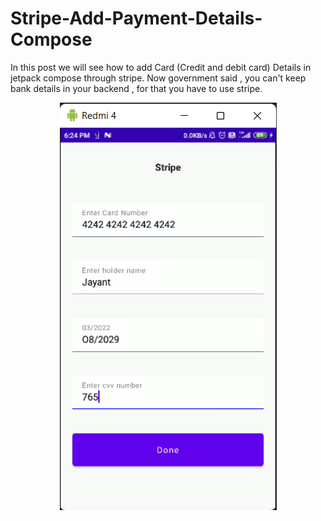 # Stripe-Add-Payment-Details-Compose

In this post we will see how to add Card (Credit and debit card) Details in jetpack compose through stripe. Now government said , you can't keep bank details in your backend , for that you have to use stripe.


<p align="center">
<img src="app/src/main/res/drawable/img.png"/>
</p>
